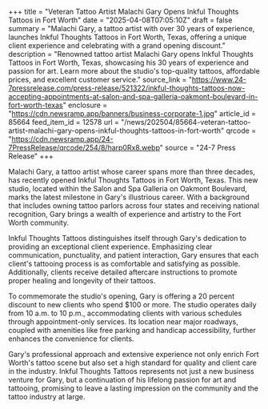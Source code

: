 +++
title = "Veteran Tattoo Artist Malachi Gary Opens Inkful Thoughts Tattoos in Fort Worth"
date = "2025-04-08T07:05:10Z"
draft = false
summary = "Malachi Gary, a tattoo artist with over 30 years of experience, launches Inkful Thoughts Tattoos in Fort Worth, Texas, offering a unique client experience and celebrating with a grand opening discount."
description = "Renowned tattoo artist Malachi Gary opens Inkful Thoughts Tattoos in Fort Worth, Texas, showcasing his 30 years of experience and passion for art. Learn more about the studio's top-quality tattoos, affordable prices, and excellent customer service."
source_link = "https://www.24-7pressrelease.com/press-release/521322/inkful-thoughts-tattoos-now-accepting-appointments-at-salon-and-spa-galleria-oakmont-boulevard-in-fort-worth-texas"
enclosure = "https://cdn.newsramp.app/banners/business-corporate-1.jpg"
article_id = 85664
feed_item_id = 12578
url = "/news/202504/85664-veteran-tattoo-artist-malachi-gary-opens-inkful-thoughts-tattoos-in-fort-worth"
qrcode = "https://cdn.newsramp.app/24-7PressRelease/qrcode/254/8/harp0Rx8.webp"
source = "24-7 Press Release"
+++

<p>Malachi Gary, a tattoo artist whose career spans more than three decades, has recently opened Inkful Thoughts Tattoos in Fort Worth, Texas. This new studio, located within the Salon and Spa Galleria on Oakmont Boulevard, marks the latest milestone in Gary's illustrious career. With a background that includes owning tattoo parlors across four states and receiving national recognition, Gary brings a wealth of experience and artistry to the Fort Worth community.</p><p>Inkful Thoughts Tattoos distinguishes itself through Gary's dedication to providing an exceptional client experience. Emphasizing clear communication, punctuality, and patient interaction, Gary ensures that each client's tattooing process is as comfortable and satisfying as possible. Additionally, clients receive detailed aftercare instructions to promote proper healing and longevity of their tattoos.</p><p>To commemorate the studio's opening, Gary is offering a 20 percent discount to new clients who spend $100 or more. The studio operates daily from 10 a.m. to 10 p.m., accommodating clients with various schedules through appointment-only services. Its location near major roadways, coupled with amenities like free parking and handicap accessibility, further enhances the convenience for clients.</p><p>Gary's professional approach and extensive experience not only enrich Fort Worth's tattoo scene but also set a high standard for quality and client care in the industry. Inkful Thoughts Tattoos represents not just a new business venture for Gary, but a continuation of his lifelong passion for art and tattooing, promising to leave a lasting impression on the community and the tattoo industry at large.</p>